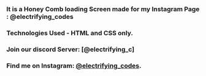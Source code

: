 ### It is a Honey Comb loading Screen made for my Instagram Page : @electrifying_codes

### Technologies Used - HTML and CSS only.

### Join our discord Server: [@electrifying_c]
### Find me on Instagram: [@electrifying_codes][Instagram].

[instagram]: https://www.instagram.com/electrifying_codes